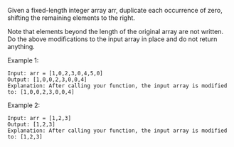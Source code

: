 Given a fixed-length integer array arr, duplicate each occurrence of zero, shifting the remaining elements to the right.

Note that elements beyond the length of the original array are not written. Do the above modifications to the input array in place and do not return anything.

Example 1:

    Input: arr = [1,0,2,3,0,4,5,0]
    Output: [1,0,0,2,3,0,0,4]
    Explanation: After calling your function, the input array is modified to: [1,0,0,2,3,0,0,4]

Example 2:

    Input: arr = [1,2,3]
    Output: [1,2,3]
    Explanation: After calling your function, the input array is modified to: [1,2,3]
